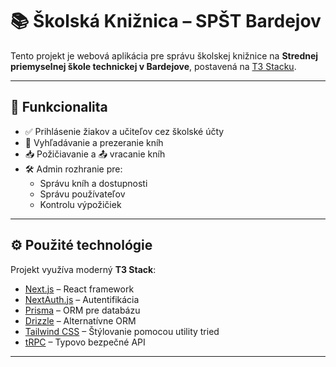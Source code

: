# 📚 Školská Knižnica – SPŠT Bardejov

Tento projekt je webová aplikácia pre správu školskej knižnice na **Strednej priemyselnej škole technickej v Bardejove**, postavená na [T3 Stacku](https://create.t3.gg/).

---

## 🧭 Funkcionalita

- ✅ Prihlásenie žiakov a učiteľov cez školské účty
- 📖 Vyhľadávanie a prezeranie kníh
- 📥 Požičiavanie a 📤 vracanie kníh
- 🛠️ Admin rozhranie pre:
  - Správu kníh a dostupnosti
  - Správu používateľov
  - Kontrolu výpožičiek

---

## ⚙️ Použité technológie

Projekt využíva moderný **T3 Stack**:

- [Next.js](https://nextjs.org) – React framework
- [NextAuth.js](https://next-auth.js.org) – Autentifikácia
- [Prisma](https://prisma.io) – ORM pre databázu
- [Drizzle](https://orm.drizzle.team) – Alternatívne ORM
- [Tailwind CSS](https://tailwindcss.com) – Štýlovanie pomocou utility tried
- [tRPC](https://trpc.io) – Typovo bezpečné API

---